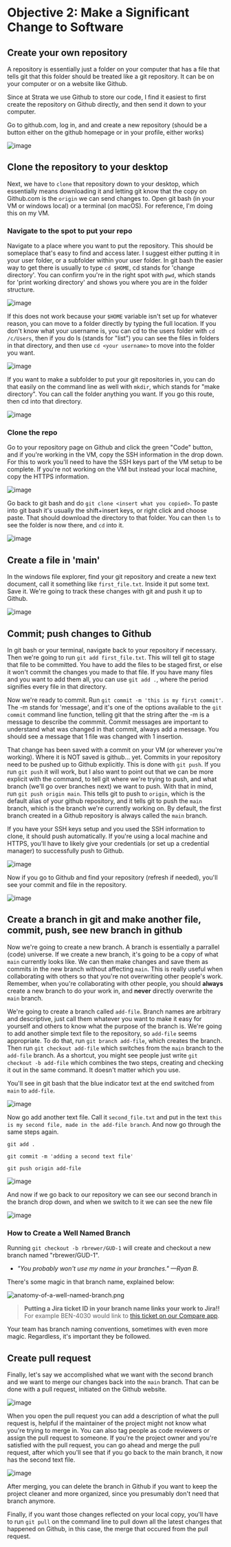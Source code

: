 # Objective 2: Make a Significant Change to Software
## Create your own repository

A repository is essentially just a folder on your computer that has a file that tells git that this folder should be treated like a git repository. It can be on your computer or on a website like Github.

Since at Strata we use Github to store our code, I find it easiest to first create the repository on Github directly, and then send it down to your computer.

Go to github.com, log in, and and create a new repository (should be a button either on the github homepage or in your profile, either works)

![image](https://user-images.githubusercontent.com/110128318/188689000-85296835-73b6-4a1b-97d6-3fc06d37aea7.png)

## Clone the repository to your desktop

Next, we have to `clone` that repository down to your desktop, which essentially means downloading it and letting git know that the copy on Github.com is the `origin` we can send changes to. Open git bash (in your VM or windows local) or a terminal (on macOS). For reference, I'm doing this on my VM.

### Navigate to the spot to put your repo

Navigate to a place where you want to put the repository. This should be someplace that's easy to find and access later. I suggest either putting it in your user folder, or a subfolder within your user folder. In git bash the easier way to get there is usually to type `cd $HOME`, cd stands for 'change directory'. You can confirm you're in the right spot with `pwd`, which stands for 'print working directory' and shows you where you are in the folder structure.

![image](https://user-images.githubusercontent.com/110128318/188698350-1f8b34bf-c44d-48c6-9a44-4ab5286965b5.png)

If this does not work because your `$HOME` variable isn't set up for whatever reason, you can move to a folder directly by typing the full location. If you don't know what your username is, you can cd to the users folder with `cd /c/Users`, then if you do ls (stands for "list") you can see the files in folders in that directory, and then use `cd <your username>` to move into the folder you want.

![image](https://user-images.githubusercontent.com/110128318/188699049-755ea75c-f8e8-43b4-a541-085c4a20d1fe.png)

If you want to make a subfolder to put your git repositories in, you can do that easily on the command line as well with `mkdir`, which stands for "make directory". You can call the folder anything you want. If you go this route, then cd into that directory.

![image](https://user-images.githubusercontent.com/110128318/188699371-f3d38778-5993-402a-9b2b-9a669f44f65e.png)

### Clone the repo

Go to your repository page on Github and click the green "Code" button, and if you're working in the VM, copy the SSH information in the drop down. For this to work you'll need to have the SSH keys part of the VM setup to be complete. If you're not working on the VM but instead your local machine, copy the HTTPS information.

![image](https://user-images.githubusercontent.com/110128318/188745854-212ebafb-8b39-4dd0-a004-a47fd36a20dc.png)

Go back to git bash and do `git clone <insert what you copied>`. To paste into git bash it's usually the shift+insert keys, or right click and choose paste. That should download the directory to that folder. You can then `ls` to see the folder is now there, and `cd` into it.

![image](https://user-images.githubusercontent.com/110128318/188746188-eacd5bfe-69e2-4253-bbee-2115a11f849d.png)

## Create a file in 'main'

In the windows file explorer, find your git repository and create a new text document, call it something like `first_file.txt`. Inside it put some text. Save it. We're going to track these changes with git and push it up to Github.

![image](https://user-images.githubusercontent.com/110128318/188741778-006742c3-887b-41d3-91b8-90dc634ca2c7.png)

## Commit; push changes to Github

In git bash or your terminal, navigate back to your repository if necessary. Then we're going to run `git add first_file.txt`. This will tell git to stage that file to be committed. You have to add the files to be staged first, or else it won't commit the changes you made to that file. If you have many files and you want to add them all, you can use `git add .`, where the period signifies every file in that directory.

Now we're ready to commit. Run `git commit -m 'this is my first commit'`. The -m stands for 'message', and it's one of the options available to the `git commit` command line function, telling git that the string after the -m is a message to describe the commmit. Commit messages are important to understand what was changed in that commit, always add a message. You should see a message that 1 file was changed with 1 insertion.

That change has been saved with a commit on your VM (or wherever you're working). Where it is NOT saved is github... yet. Commits in your repository need to be pushed up to Github explicitly. This is done with `git push`. If you run `git push` it will work, but I also want to point out that we can be more explicit with the command, to tell git where we're trying to push, and what branch (we'll go over branches next) we want to push. With that in mind, run `git push origin main`. This tells git to push to `origin`, which is the default alias of your github repository, and it tells git to push the `main` branch, which is the branch we're currently working on. By default, the first branch created in a Github repository is always called the `main` branch.

If you have your SSH keys setup and you used the SSH information to clone, it should push automatically. If you're using a local machine and HTTPS, you'll have to likely give your credentials (or set up a credential manager) to successfully push to Github.

![image](https://user-images.githubusercontent.com/110128318/188746496-ffd2abe7-ff21-4ae5-b3ac-aa007c39a907.png)

Now if you go to Github and find your repository (refresh if needed), you'll see your commit and file in the repository.

![image](https://user-images.githubusercontent.com/110128318/188746678-e3625f49-8cc2-498c-8504-248b287ca7d1.png)

## Create a branch in git and make another file, commit, push, see new branch in github

Now we're going to create a new branch. A branch is essentially a parrallel (code) universe. If we create a new branch, it's going to be a copy of what `main` currently looks like. We can then make changes and save them as commits in the new branch without affecting `main`. This is really useful when collaborating with others so that you're not overwriting other people's work. Remember, when you're collaborating with other people, you should **always** create a new branch to do your work in, and **never** directly overwrite the `main` branch.

We're going to create a branch called `add-file`. Branch names are arbitrary and descriptive, just call them whatever you want to make it easy for yourself and others to know what the purpose of the branch is. We're going to add another simple text file to the repository, so `add-file` seems appropriate. To do that, run `git branch add-file`, which creates the branch. Then run `git checkout add-file` which switches from the `main` branch to the `add-file` branch. As a shortcut, you might see people just write `git checkout -b add-file` which combines the two steps, creating and checking it out in the same command. It doesn't matter which you use.

You'll see in git bash that the blue indicator text at the end switched from `main` to `add-file`.

![image](https://user-images.githubusercontent.com/110128318/188747858-1be2137b-701d-45c5-ae19-0bbbcc6680e3.png)

Now go add another text file. Call it `second_file.txt` and put in the text `this is my second file, made in the add-file branch`. And now go through the same steps again.

`git add .`

`git commit -m 'adding a second text file'`

`git push origin add-file`

![image](https://user-images.githubusercontent.com/110128318/188754815-6d795387-5a03-48d8-8fc5-05f5868d21fb.png)

And now if we go back to our repository we can see our second branch in the branch drop down, and when we switch to it we can see the new file

![image](https://user-images.githubusercontent.com/110128318/188754979-9bcb83f8-4372-446e-b06a-dd1c6b12200b.png)


### How to Create a Well Named Branch

Running `git checkout -b rbrewer/GUD-1` will create and checkout a new branch named "rbrewer/GUD-1". 
   * *"You probably won't use my name in your branches." &mdash;Ryan B.* 

There's some magic in that branch name, explained below: 

![anatomy-of-a-well-named-branch.png](anatomy-of-a-well-named-branch.png)

> **Putting a Jira ticket ID in your branch name links your work to Jira!!**
> For example BEN-4030 would link to [this ticket on our Compare app](https://jira.sdt.local/browse/BEN-4030).

Your team has branch naming conventions, sometimes with even more magic. Regardless, it's important they be followed.

## Create pull request

Finally, let's say we accomplished what we want with the second branch and we want to merge our changes back into the `main` branch. That can be done with a pull request, initiated on the Github website.

![image](https://user-images.githubusercontent.com/110128318/188755224-6c2f37cf-695e-4bbf-8415-cc39e2f1fdfa.png)

When you open the pull request you can add a description of what the pull request is, helpful if the maintainer of the project might not know what you're trying to merge in. You can also tag people as code reviewers or assign the pull request to someone. If you're the project owner and you're satisfied with the pull request, you can go ahead and merge the pull request, after which you'll see that if you go back to the main branch, it now has the second text file.

![image](https://user-images.githubusercontent.com/110128318/188755511-b7ae83ad-34ee-4463-b5f8-21544d90bf2b.png)

After merging, you can delete the branch in Github if you want to keep the project cleaner and more organized, since you presumably don't need that branch anymore.

Finally, if you want those changes reflected on your local copy, you'll have to run `git pull` on the command line to pull down all the latest changes that happened on Github, in this case, the merge that occured from the pull request.
